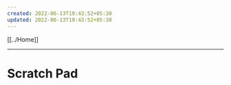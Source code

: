 ```yaml
---
created: 2022-06-13T19:43:52+05:30
updated: 2022-06-13T19:43:52+05:30
---
```

[[../Home]]

---
# Scratch Pad